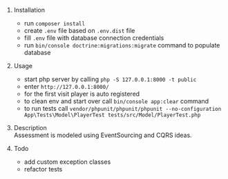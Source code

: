 1. Installation
    - run `composer install`
    - create `.env` file based on `.env.dist` file
    - fill `.env` file with database connection credentials
    - run `bin/console doctrine:migrations:migrate` command to populate database

2. Usage
    - start php server by calling `php -S 127.0.0.1:8000 -t public`
    - enter `http://127.0.0.1:8000/`
    - for the first visit player is auto registered
    - to clean env and start over call `bin/console app:clear` command
    - to run tests call `vendor/phpunit/phpunit/phpunit --no-configuration App\Tests\Model\PlayerTest tests/src/Model/PlayerTest.php`

3. Description     
    Assessment is modeled using EventSourcing and CQRS ideas.       

4. Todo
    - add custom exception classes
    - refactor tests
